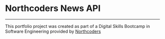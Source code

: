 # Northcoders News API

---

This portfolio project was created as part of a Digital Skills Bootcamp in Software Engineering provided by [Northcoders](https://northcoders.com/)
